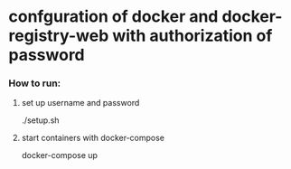 # confguration of docker and docker-registry-web with authorization of password
### How to run:
1. set up username and password
    
    ./setup.sh

2. start containers with docker-compose

    docker-compose up

